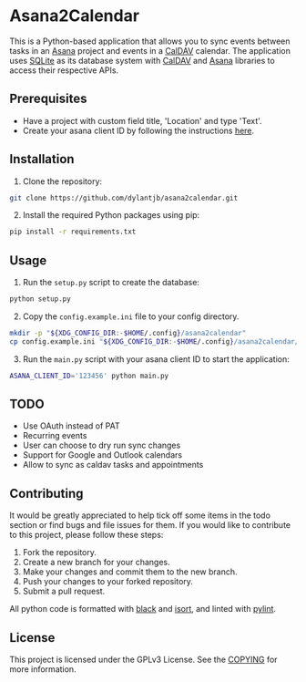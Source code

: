 # Asana2Calendar

This is a Python-based application that allows you to sync events between tasks in an [Asana](https://asana.com) project and events in a [CalDAV](https://wikipedia.org/wiki/CalDAV) calendar. The application uses [SQLite](https://github.com/sqlite/sqlite) as its database system with [CalDAV](https://github.com/python-caldav/caldav) and [Asana](https://github.com/Asana/python-asana) libraries to access their respective APIs.

## Prerequisites
- Have a project with custom field title, 'Location' and type 'Text'.
- Create your asana client ID by following the instructions [here](https://developers.asana.com/docs/personal-access-token).

## Installation
1. Clone the repository:
```bash
git clone https://github.com/dylantjb/asana2calendar.git
```

2. Install the required Python packages using pip:
```bash
pip install -r requirements.txt
```

## Usage
1. Run the `setup.py` script to create the database:
```bash
python setup.py
```

2. Copy the `config.example.ini` file to your config directory.
```bash
mkdir -p "${XDG_CONFIG_DIR:-$HOME/.config}/asana2calendar"
cp config.example.ini "${XDG_CONFIG_DIR:-$HOME/.config}/asana2calendar/config.ini"
```

3. Run the `main.py` script with your asana client ID to start the application:
```bash
ASANA_CLIENT_ID='123456' python main.py
```

## TODO
- Use OAuth instead of PAT
- Recurring events
- User can choose to dry run sync changes
- Support for Google and Outlook calendars
- Allow to sync as caldav tasks and appointments

## Contributing
It would be greatly appreciated to help tick off some items in the todo section or find bugs and file issues for them.
If you would like to contribute to this project, please follow these steps:

1. Fork the repository.
2. Create a new branch for your changes.
3. Make your changes and commit them to the new branch.
4. Push your changes to your forked repository.
5. Submit a pull request.

All python code is formatted with [black](https://github.com/psf/black) and [isort](https://github.com/PyCQA/isort), and linted with [pylint](https://github.com/PyCQA/pylint).

## License
This project is licensed under the GPLv3 License. See the [COPYING](COPYING) for more information.

